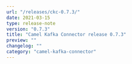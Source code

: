 ```yaml
---
url: "/releases/ckc-0.7.3/"
date: 2021-03-15
type: release-note
version: "0.7.3"
title: "Camel Kafka Connector release 0.7.3"
preview: ""
changelog: ""
category: "camel-kafka-connector"
---
```

